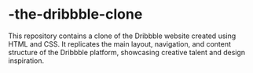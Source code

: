 # -the-dribbble-clone
This repository contains a clone of the Dribbble website created using HTML and CSS. It replicates the main layout, navigation, and content structure of the Dribbble platform, showcasing creative talent and design inspiration.
